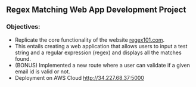 ## Regex Matching Web App Development Project

### Objectives:
* Replicate the core functionality of the website [regex101.com](regex101.com). 
* This entails creating a web application that allows users to input a test string and a regular expression (regex) and displays all the matches found.
* (BONUS) Implemented a new route where a user can validate if a given email id is valid or not.
* Deployment on AWS Cloud http://34.227.68.37:5000

